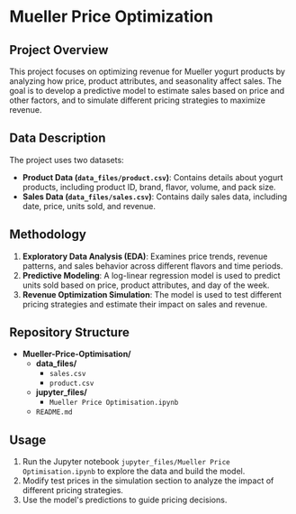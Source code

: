 # Mueller Price Optimization

## Project Overview
This project focuses on optimizing revenue for Mueller yogurt products by analyzing how price, product attributes, and seasonality affect sales. The goal is to develop a predictive model to estimate sales based on price and other factors, and to simulate different pricing strategies to maximize revenue.

## Data Description
The project uses two datasets:
- **Product Data (`data_files/product.csv`)**: Contains details about yogurt products, including product ID, brand, flavor, volume, and pack size.
- **Sales Data (`data_files/sales.csv`)**: Contains daily sales data, including date, price, units sold, and revenue.

## Methodology
1. **Exploratory Data Analysis (EDA)**: Examines price trends, revenue patterns, and sales behavior across different flavors and time periods.
2. **Predictive Modeling**: A log-linear regression model is used to predict units sold based on price, product attributes, and day of the week.
3. **Revenue Optimization Simulation**: The model is used to test different pricing strategies and estimate their impact on sales and revenue.

## Repository Structure

- **Mueller-Price-Optimisation/**
  - **data_files/**
    - `sales.csv`
    - `product.csv`
  - **jupyter_files/**
    - `Mueller Price Optimisation.ipynb`
  - `README.md`


## Usage
1. Run the Jupyter notebook `jupyter_files/Mueller Price Optimisation.ipynb` to explore the data and build the model.
2. Modify test prices in the simulation section to analyze the impact of different pricing strategies.
3. Use the model's predictions to guide pricing decisions.
